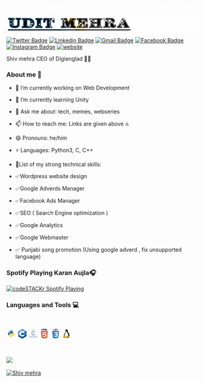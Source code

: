 ![Hello](Hello.gif)

![Name](udit-mehra.png)

[![Twitter Badge](https://img.shields.io/badge/-@shiv_mehra_13-1ca0f1?style=social&logo=twitter&logoColor=blue&link=https://twitter.com/shiv_mehra_13)](https://twitter.com/shiv_mehra_13) [![Linkedin Badge](https://img.shields.io/badge/-shiv_mehra-blue?style=social&logo=Linkedin&logoColor=blue&link=https://www.linkedin.com/in/shiv_mehra)](https://www.linkedin.com/in/shiv_mehra)
[![Gmail Badge](https://img.shields.io/badge/-shivmehra98880@gmail.com-c14438?style=social&logo=Gmail&logoColor=red&link=shivmehra98880@gmail.com)](mailto:shivmehra98880@gmail.com) [![Facebook Badge](https://img.shields.io/badge/-Shiv_mehra-4267b2?style=social&&logo=Facebook&logoColor=blue&link=https://www.facebook.com/shiv.mehra13)](https://www.facebook.com/shiv.mehra13) [![Instagram Badge](https://img.shields.io/badge/-@shiv.mehra-833ab4?style=social&logo=Instagram&logoColor=A14DAF&link=https://www.instagram.com/shivmehra1997)](https://www.instagram.com/shivmehra1997) [![website](https://img.shields.io/badge/Website-shiv-mehra.blogspot.com-2648ff?style=flat-square&logo=google-chrome)](https://shiv-mehra.blogspot.com)

Shiv mehra CEO of Digienglad 👨‍💻 

### About me :eyes:

- 🔭 I’m currently working on Web Development
- 🌱 I’m currently learning Unity
- 💬 Ask me about: tech, memes, webseries
- 📫 How to reach me: Links are given above 🔝
- 😄 Pronouns: he/him
-  ⚡ Languages: Python3, C, C++


- 🔭List of my strong technical skills:

- ✅Wordpress website design
- ✅Google Adverds Manager
- ✅Facebook Ads Manager
- ✅SEO ( Search Engine optimization )
- ✅Google Analytics
- ✅Google Webmaster
- ✅ Punjabi song promotion (Using google adverd , fix unsupported language)
### Spotify Playing Karan Aujla🎧

[<img src="https://now-playing-codestackr.vercel.app/api/spotify-playing" alt="codeSTACKr Spotify Playing" width="350" />](https://open.spotify.com/artist/4PULA4EFzYTrxYvOVlwpiQ)


### Languages and Tools :computer:
<br/><p align="left"><code><img height="25" src="https://raw.githubusercontent.com/github/explore/80688e429a7d4ef2fca1e82350fe8e3517d3494d/topics/python/python.png"></code>
<code><img height="25" src="https://raw.githubusercontent.com/github/explore/5c058a388828bb5fde0bcafd4bc867b5bb3f26f3/topics/cpp/cpp.png"></code>
<code><img height="25" src="https://raw.githubusercontent.com/github/explore/80688e429a7d4ef2fca1e82350fe8e3517d3494d/topics/c/c.png"></code>
<code><img height="25" src="https://raw.githubusercontent.com/github/explore/80688e429a7d4ef2fca1e82350fe8e3517d3494d/topics/html/html.png"></code>
<code><img height="25" src="https://raw.githubusercontent.com/github/explore/80688e429a7d4ef2fca1e82350fe8e3517d3494d/topics/css/css.png"></code>
<code><img height="25" src="https://raw.githubusercontent.com/github/explore/80688e429a7d4ef2fca1e82350fe8e3517d3494d/topics/linux/linux.png"></code></p>
<br/>

<img src="https://github-readme-stats.vercel.app/api?username=shivmehra13&&show_icons=true&title_color=ffffff&icon_color=bb2acf&text_color=daf7dc&bg_color=151515">

<!--
**imanishbarnwal/imanishbarnwal** is a ✨ _special_ ✨ repository because its `README.md` (this file) appears on your GitHub profile.

Here are some ideas to get you started:

- 🔭 I’m currently working on ...
- 🌱 I’m currently learning ...
- 👯 I’m looking to collaborate on ...
- 🤔 I’m looking for help with ...
- 💬 Ask me about ...
- 📫 How to reach me: ...
- 😄 Pronouns: ...
- ⚡ Fun fact: ...
-->
[![Shiv mehra](https://img.youtube.com/vi/WCTOzt66rR0/0.jpg)](https://www.youtube.com/watch?v=WCTOzt66rR0)

